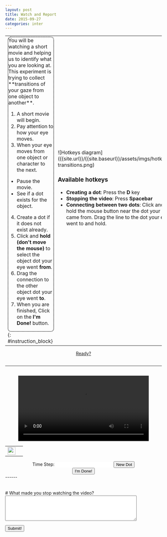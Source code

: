 ```yaml
---
layout: post
title: Watch and Report
date: 2015-09-27
categories: inter
---
```


<div id="shadow" style="background-image:url({{ '/assets/imgs/shade1x1.png' | prepend: site.baseurl | prepend: site.url }}); position:absolute; left:0; top:0; width:100%; height=:100%;"> </div>

<script src="{{ "assets/js/jquery-1.12.3.min.js" | prepend: site.baseurl | prepend: site.url }}"></script>
<script src="https://cdnjs.cloudflare.com/ajax/libs/jquery-cookie/1.4.1/jquery.cookie.min.js"></script>
<script src="{{ "assets/js/jquery-ui.min.js" | prepend: site.baseurl | prepend: site.url }}"></script>
<script src="{{ "/assets/js/jspsych.js" | prepend: site.baseurl | prepend: site.url }}" type="text/javascript"></script>
<style>
div#videoContainer{
    position: relative;
  }
canvas#overlay {
//    background: red;
    font-weight: bold;
    opacity: 1.0;
    padding: 0em;
    position: absolute;
    z-index: 1;
    text-align: left;
    margin: 0%;
//    width: 356px;
//    height: 279px;
//    width: 420px;
//    height: 236px;
  }

:not(.highlight) .controls {
    padding:0; /*replaces table attribute cellpadding */
    border-collapse: collapse; /*replaces table attribute cellspacing*/
    border-style: none; /*replaces table attribute border */
    border-width: 0px;
    border-color: black;
}

:not(.highlight) .controls td {
    text-align:left; /*replaces td attribute align */
    border: 0px solid grey;
}

</style>

<table class="controls" columns="2" border="0" markdown="1">
<tr><td width="50%" markdown="1">
<div style="vertical-align:top;border: 2px dotted; border-radius:10px; width: 100%; text-align:left; font-size: 100%" markdown="1">
You will be watching a short movie and helping us to identify what you are looking at. This experiment is trying to collect **transitions of your gaze from one object to another**.
                                                                                                                                                                                    
1. A short movie will begin.
2. Pay attention to how your eye moves.
3. When your eye moves from one object or character to the next.
  * Pause the movie.
  * See if a dot exists for the object.
4. Create a dot if it does not exist already.
5. Click and **hold (don't move the mouse)** to select the object dot your eye went **from**.
6. Drag the connection to the other object dot your eye went **to**.
7. When you are finished, Click on the **I'm Done!** button.

</div>
{: #instruction_block}
</td> 
<td markdown="1">
![Hotkeys diagram]({{site.url}}/{{site.baseurl}}/assets/imgs/hotkeys-transitions.png)

### Available hotkeys

* **Creating a dot**: Press the **D** key
* **Stopping the video**: Press **Spacebar**
* **Connecting between two dots**: Click and hold the mouse button near the dot your eye came from. Drag the line to the dot your eye went to and hold.
</td>
</tr></table>
<center>
<a id="golink" href="#" onclick="$('#videoContainer').toggle();playPause();">Ready?</a>
</center>
<br />

-------------
<br />

<div id="videoContainer" markdown="1">
  <center>
  <canvas id="overlay" onmousedown="mdownline()" onmouseup="mupline()" onmousemove="mmove()"></canvas>
  <video id="video1" width="420"   ontimeupdate="getFrameNum()"  onplay="playevt()" onpause="pausevt()" onend="endevt()" src="{{ 'assets/vids/' | prepend: site.baseurl | prepend: site.url }}"></video>
 <table width="420" class="controls">
    <tr>
      <td width="25"><img id="playwidget" src="{{ "assets/imgs/play1-150x150.png" | prepend: site.baseurl | prepend: site.url }}" onclick="playPause()" width="25" height="25" /> </td>
      <td><div id="slide1"></div> </td>
    </tr>
  </table>
  <label for="amount">Time Step:</label>
  <input type="text" id="amount" width="60px" style="border: 0; color: #f6931f; font-weight: bold; width:" />
  <button onclick="newAnchor()" id="dotbutton">New Dot</button> <br />
  <button onclick="endDC();$('#finalContainer').toggle()" id="endButton">I'm Done!</button>
  </center>
------
</div>


<br />
<br />
<div id="finalContainer" style="margin: 0 auto" markdown="1">
# What made you stop watching the video?

  <textarea id="why" cols="50" rows="5"></textarea>
  <button onclick="submit()" id="submitButton">Submit!</button>
</div>


<div id="consent" style="z-index: 57; background: white; position:absolute; left:100px; top:30px; width:75%; padding: 0;">
</div>


<script>
$('#videoContainer').toggle();
$("#finalContainer").toggle();
var dataout = [];
var myVideo=document.getElementById("video1");
var tid2 = setTimeout(init, 200);
var aspect = 279/356;
var anchors_url = "{{ "/anchorsat" | prepend: site.servleturl }}";
var servlet_url = "{{ "/g5" | prepend: site.servleturl }}";
var transitions_url = "{{ "/transition_report" | prepend: site.servleturl }}";
var ldrawing = false;
var donelines = [];
var donedots = [];
var apos = [];
var curseli = -1;
var islocked = -1;
var last_mx;
var last_my;
var last_best_dist = -1;
var thresh = 30;
var locking = null;
var linedone = false;
var spacedown = false;

var newdot = false;

function generateUUID() {
    var d = new Date().getTime();
    var uuid = 'xxxxxxxx-xxxx-4xxx-yxxx-xxxxxxxxxxxx'.replace(/[xy]/g, function(c) {
        var r = (d + Math.random()*16)%16 | 0;
        d = Math.floor(d/16);
        return (c=='x' ? r : (r&0x3|0x8)).toString(16);
    });
    return uuid;
};

var turkInfo = jsPsych.turk.turkInfo();

function takenExp() {
  var exp = getParameterByName("ex")+getParameterByName("movname");
  var name = "ndggprg" + exp;
  var val = $.cookie(name);
  return typeof val !== 'undefined';
}

function deleteExp() {
  var exp = getParameterByName("ex")+getParameterByName("movname");
  var name = "ndggprg" + exp;
  $.removeCookie(name);
}

function markExp(iduser) {
  var exp = getParameterByName("ex")+getParameterByName("movname");
  var name = "ndggprg" + exp;
  $.cookie(name, iduser, {expires:365});
}

$.post(servlet_url, {movname: getParameterByName("movname")}, function( data, textStatus, jqxhr ) {
   data_in = $.parseJSON(data);
   console.log("text: " + textStatus + " and data: " + data);
   myVideo.src = myVideo.src + data_in.movieURL;
});


function endDC() {
  if(!myVideo.paused) {
    playPause();
  }

  $("#dotbutton").prop("disabled",true);
  $("#endButton").prop("disabled",true);
  $("#slide1").slider( "disable" );

  $("#playwidget").attr("onclick","");
  document.getElementById("playwidget").src="{{ "assets/imgs/disabled1-150x150.png" | prepend: site.baseurl | prepend: site.url }}";

  $("#overlay").attr("onmousemove", "");
  $("#overlay").attr("onmousedown", "");
  $("#overlay").attr("onmouseup", "");

  setTimeout(function() {
    clearall();
    var c=document.getElementById('overlay');
    var ctx=c.getContext("2d");
    ctx.fillStyle = "rgba(100,100,100,0.95)"
    ctx.fillRect(0,0, $("#overlay").attr("width"), $("#overlay").attr("height"));
  }, 500);

}

function drawanchor(x, y, color) {
  var c=document.getElementById('overlay');
  var ctx=c.getContext("2d");

  var circlewidth = 13;
  var circlegap = 5;
  var p = 100;
//  var p = 17;
  var ccx = x;
  var ccy = y*aspect;

  // Fill with gradient
  ctx.setTransform(1.0,0,0,aspect,0,0);
  var grd=ctx.createRadialGradient(ccx,ccy,circlewidth-circlegap,ccx,ccy,circlewidth );
  grd.addColorStop(0, color);
  grd.addColorStop(1, "rgba(0,0,0,0)");
  ctx.fillStyle=grd;
  ctx.fillRect(ccx-circlewidth,ccy-circlewidth,2*circlewidth, circlewidth*2);
//  console.log("Drawing" + ctx);
}

function newAnchor() {
    $("#dotbutton").prop("disabled",true);
    newdot = true;
}

function drawlineto(x, y) {
    var c=document.getElementById('overlay');
    var ctx=c.getContext("2d");
    ctx.strokeStyle="#FF69B4";
    ctx.lineWidth=3;
    ctx.beginPath();
    ctx.moveTo(apos[islocked][0],apos[islocked][1]);
    ctx.lineTo(x, y);
    ctx.stroke();
}

function lock_it() {
    console.log("lockit?");
    if(ldrawing && !linedone && last_best_dist < thresh) {
        console.log("locked");
        if(islocked !== -1 && curseli != islocked) {
          linedone = true;
          clearall();
          drawlineto(apos[curseli][0], apos[curseli][1]);
          drawAnchors_internal(apos, false);
          var t = Math.floor(myVideo.currentTime *20)
          donelines.push( {t: t,
                           p1: apos[islocked],
                           p2: apos[curseli]});
        } else {
          islocked = curseli;
          clearall();
          drawlineto(last_mx,last_my);
          drawAnchors_internal(apos, false);
        }
    }
}

function clearall() {
  var c=document.getElementById('overlay');
  var ctx=c.getContext("2d");
  ctx.clearRect(0, 0, ctx.canvas.width, ctx.canvas.height);
}

function drawAnchors_internal(anchors, clear) {
  console.log("redrawing: " + curseli);
  if(clear !== false) {
    clearall();
  }
  if(linedone) {
    drawlineto(apos[curseli][0], apos[curseli][1]);
  }
  for(i = 0;i < anchors.length;i++) {
    if(islocked == i || (linedone && i == curseli)) {
      drawanchor(anchors[i][0], anchors[i][1], "rgba(160,32,240,0.6)");
    } else if( i == curseli) {
      drawanchor(anchors[i][0], anchors[i][1], "rgba(0,0,255,0.6)");
    } else {
      drawanchor(anchors[i][0], anchors[i][1], "rgba(255,0,0,0.6)");
    }
  }
}

function submit() {
  console.log("submit!");
  $("#submitButton").toggle();

  var info = jsPsych.turk.turkInfo();
  var idUser;
  if(info.outsideTurk) {
    idUser = generateUUID();
  } else {
    idUser = info.workerId;
  }

  var dat_out = { lines: donelines,
                  anchors: donedots,
                  user: idUser};

  jsPsych.turk.submitToTurk({why: "None"});

  dat_out = $.extend({}, dat_out, {movie: "Black"});
  $.post(transitions_url, dat_out);

  markExp(idUser);
  setTimeout(function() {
     document.location='https://nimbus.media.mit.edu/story//terminate/2015/09/27/epsilon.html';
  }, 2000);
}

function drawAnchors(data_in, successText) {
   var vwidth = myVideo.videoWidth;
   var vheight = myVideo.videoHeight;

   var width = myVideo.width;
   var height = vheight/vwidth*width;

  var t = Math.floor(myVideo.currentTime *20)
  data_in = $.parseJSON(data_in);
  if(t === data_in["t"] && myVideo.paused) {
    console.log("valid anchors.. draw them!");
    apos = [];
    // for each anchor...
    for(i = 0;i < data_in["anchors"].length;i++) {
       var x = data_in["anchors"][i][0] * width;
       var y = data_in["anchors"][i][1] * height;
       apos.push( [x, y]);
    }
    curseli = -1;
    drawAnchors_internal(apos);
    console.log("anchs " + apos);

  }

}


function mupline() {
  if(!newdot) {
    if(ldrawing) {
      console.log("up");
    }

    if(myVideo.paused && !linedone) {
      curseli = -1;
      islocked = -1;
      last_mx = 0;
      last_my = 0;
      last_best_dist = -1;
      locking = null;
      drawAnchors_internal(apos);
    }

    ldrawing = false;
  } else {
    // add new anchor here
    var off = $("#overlay").offset();
    var mx = event.pageX - off.left;
    var my =  event.pageY - off.top;

    apos.push( [mx, my] );
    drawAnchors_internal(apos);
    newdot = false;
    $("#dotbutton").prop("disabled",false);
    var t = Math.floor(myVideo.currentTime *20)
    donedots.push( {t: t,
                    p: [mx, my]});
  }
}

function mdownline() {
  if(!newdot && myVideo.paused) {
   console.log("down");
   ldrawing = true;
   mmove();
  }
}

function dist(pos, x, y) {
  var dx = pos[0] - x;
  var dy = pos[1] - y;
  return Math.sqrt(dx*dx + dy*dy);
}

function mmove() {
  if(!linedone && ldrawing) {
    var off = $("#overlay").offset();
    var mx = event.pageX - off.left;
    var my =  event.pageY - off.top;
    console.log("move " + mx + " " + my);
    var curi = -1;
    var curdistish = 1000000000000000; // some huge number
    for(i = 0;i < apos.length;i++) {
      var distn = dist(apos[i], mx, my);
      if(distn < curdistish) {
        console.log("disn: " + distn + " and " + curdistish);
        curdistish = distn;
        curi = i;
      }


    }
    if (curdistish < thresh) {
      console.log("setting timeout");
      locking = setTimeout(lock_it, 750);
      curseli = curi;
      drawAnchors_internal(apos);
    }

    console.log("curi: "  + curi + " and " + curseli);

    if(curi != curseli) {
      // redraw
      curseli = curi;
      drawAnchors_internal(apos);
      if(locking != null) {
          console.log("clear lockout");
          clearTimeout(locking);
          locking = null;
      }
    }

    last_best_dist = curdistish;
    last_mx = mx;
    last_my = my;

    if(islocked != -1) {
      // update line
      clearall();
      // draw line
      drawlineto(mx,my);
      // draw anchors on top
      drawAnchors_internal(apos, false);

    }
  }
}


function playevt() {
  console.log("play event");
  clearall();

  if(newdot) {
    newdot = false;
    $("#dotbutton").prop("disabled",true);

  }
}

function pausevt() {
  console.log("pause event");
  ldrawing = false;
  apos = [];
  curseli = -1;
  islocked = -1;
  last_mx = 0;
  last_my = 0;
  last_best_dist = -1;
  locking = null;
  linedone = false;

  var t = Math.floor(myVideo.currentTime *20)
  $.post(anchors_url, {"t": t, "movie": getParameterByName('movname')},drawAnchors);
}

function endevt() {
  console.log("end event");
}


function getFrameNum() {
  var t = Math.floor(myVideo.currentTime *20)
  $( "#amount" ).val( "" + t);
  $( "#slide1" ).slider( "value", t );
}

function playPause()
{
  console.log("At least triggered");
  if (myVideo.paused) {
    $("#dotbutton").prop("disabled",true);
    myVideo.play();
    document.getElementById("playwidget").src="{{ "assets/imgs/pause1-150x150.png" | prepend: site.baseurl | prepend: site.url }}";
  } else {
    $("#dotbutton").prop("disabled",false);
    myVideo.pause();
    document.getElementById("playwidget").src="{{ "assets/imgs/play1-150x150.png" | prepend: site.baseurl | prepend: site.url }}";
  }
}

function seek(event, ui) {
	var vl_frac = $( "#slide1" ).slider( "value" ) / $( "#slide1" ).slider( "option", "max" );
	var vid_dur = myVideo.duration; // in secs
	var timePos = vl_frac*vid_dur;
	//set video position
	myVideo.currentTime = timePos;
}

$(function() {
  $(document).ready(function() {
    $('#slide1').slider({
                 slide: seek,
                 start: pausevt,
                 stop: playevt,
                 min: 0,
                 max: 100,
                 values: 0});
  });
  $( "#amount" ).val( "0.0");
  $(document).keydown(function(evt) {
    if (evt.keyCode == 32 && !spacedown) {
      console.log('space')
      playPause();
      spacedown = true;
    }
  }).keyup(function(evt) {
    if (evt.keyCode == 32) {
      spacedown = false;
    } else if (evt.keyCode == 68 || evt.keyCode == 100) {
      if(myVideo.paused) {
        newAnchor();
      }
    }
  });
  
});

function getParameterByName(name) {
    name = name.replace(/[\[]/, "\\\[").replace(/[\]]/, "\\\]");
    var regex = new RegExp("[\\?&]" + name + "=([^&#]*)"),
        results = regex.exec(location.search);
    return results == null ? "" : decodeURIComponent(results[1].replace(/\+/g, " "));
}

function initVideo() {
   var vwidth = myVideo.videoWidth;
   var vheight = myVideo.videoHeight;

   var width = myVideo.width;
   var height = vheight/vwidth*width;

   //aspect = height/width;
   aspect = 1;

   $("#overlay").attr("width", width);
   $("#overlay").attr("height", height);
}

function init() {
    var dur = Math.floor(myVideo.duration*20);
    console.log("movie duration: " + dur);
    $( "#slide1" ).slider( "option", "max",  dur);
    $( "#slide1" ).slider( "enable" );
    initVideo();
    $("#dotbutton").prop("disabled",true);
};


function gethandleMark() {
  return 420*myVideo.currentTime/myVideo.duration;
}




//////////////////////////////
function agreed() {
  console.log("They agreed.");
  $("#consent").toggle();
  $("#shadow").toggle();
}

function declined() {
  console.log("They declined.");
}

if(turkInfo.previewMode && !turkInfo.outsideTurk) {
  $("#golink").toggle();
}

if(!turkInfo.previewMode && !turkInfo.outsideTurk) {
  $("#shadow").toggle();
  $("#consent").toggle();
}

setTimeout(function() {
  if(turkInfo.outsideTurk) {
    if(takenExp()) {
      $("#golink").toggle();
      $("#instruction_block").html("<h2> You have already participated in this experiment</h2>");
    } else {
      $("#shadow").toggle();
      $("#consent").toggle();
    }
  }
}, 800);

$("#consent").load("{{ '/consent/2015/09/27/alpha.html' | prepend: site.baseurl | prepend: site.url }} article", function() {
   $("#agreeBut").attr("href", "#");
   $("#agreeBut").attr("onclick", "agreed();");
   $("#declineBut").attr("onclick", "declined();");
   $("#declineBut").attr("href", "#");
   $("#shadow").css("height", $(document).height());
});

$("#consent").toggle();
$("#shadow").toggle();

</script>
